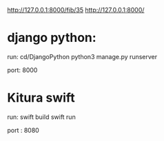 http://127.0.0.1:8000/fib/35
http://127.0.0.1:8000/

# django python:
 run: 
 cd/DjangoPython
 python3 manage.py runserver

port: 8000

# Kitura swift
run:
swift build
swift run

port : 8080
